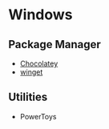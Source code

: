 # Windows

## Package Manager
- [Chocolatey](https://chocolatey.org)
- [winget](https://winstall.app)

## Utilities
- PowerToys